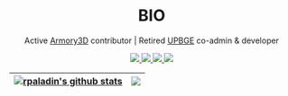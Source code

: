 <div align="center">
  <h1>BIO</h1>
</div>

<div align="center">
  <p>Active <a href="https://armory3d.org">Armory3D</a> contributor | Retired <a href="https://upbge.org">UPBGE</a> co-admin & developer</p>
</div>
  
<div align="center">
  <a href="https://discord.gg/rtpFtwnZCq">
    <img src="https://img.shields.io/badge/discord-%23E60023.svg?&color=slategray&style=for-the-badge&logo=discord&logoColor=white" />
  </a>
  <a href="https://www.youtube.com/channel/UCPnPW3BMq3Lv--L6XFoVfLA">
    <img src="https://img.shields.io/badge/youtube-%23E60023.svg?&style=for-the-badge&logo=youtube&logoColor=white" />
  </a>
  <a href="https://www.twitter.com/rpaladin_01">
    <img src="https://img.shields.io/badge/twitter-%23E60023.svg?&color=blue&style=for-the-badge&logo=twitter&logoColor=white" />
  </a>
  <a href="https://www.reddit.com/u/randompandagames">
    <img src="https://img.shields.io/badge/reddit-%23E60023.svg?&color=darkorange&style=for-the-badge&logo=reddit&logoColor=white" />
  </a>
</div>

| <a href="https://github.com/anuraghazra/github-readme-stats"><img align="center" src="https://github-readme-stats.vercel.app/api?username=rpaladin&theme=dark&show_icons=true" alt="rpaladin's github stats" /></a> | <a href="https://github.com/anuraghazra/github-readme-stats"><img align="center" src="https://github-readme-stats.vercel.app/api/top-langs/?username=rpaladin&layout=compact&theme=dark&show_icons=true" /></a> 
| ------------- | ------------- |
